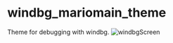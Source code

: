 # windbg_mariomain_theme
Theme for debugging with windbg.
![windbgScreen](https://github.com/v1X3Q0/windbg_mariomain_theme/windbgScreen.jpg)
